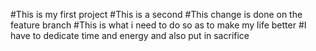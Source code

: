 #This is my first project
#This is a second 
#This change is done on the feature branch
#This is what i need to do so as to make my life better
#I have to dedicate time and energy and also put in sacrifice 
